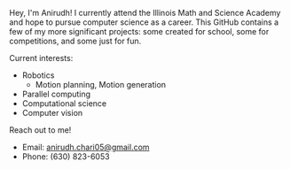 Hey, I'm Anirudh! I currently attend the Illinois Math and Science Academy and hope to pursue computer science as a career. This GitHub contains a few of my more significant projects: some created for school, some for competitions, and some just for fun. 

Current interests:
  - Robotics
    - Motion planning, Motion generation  
  - Parallel computing
  - Computational science
  - Computer vision

Reach out to me!
  - Email: anirudh.chari05@gmail.com
  - Phone: (630) 823-6053
